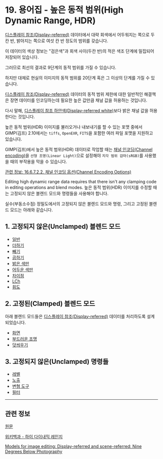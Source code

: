 # 19. 용어집 - 높은 동적 범위(High Dynamic Range, HDR)
[디스플레이 참조(Display-referred)](./19-glossaryx-display_referred.md) 데이터에서 대략 회색에서 어두워지는 쪽으로 두칸 반, 밝아지는 쪽으로 여섯 칸 반 정도의 범위를 갖습니다.

이 데이터의 색상 정보는 "검은색"과 회색 사이(두칸 반)의 적은 색조 단계에 밀집되어 저장되어 있습니다.

그러므로 최선의 결과로 9단계의 동적 범위를 가질 수 있습니다.

하지만 대체로 현실의 이미지의 동적 범위를 20단계 혹은 그 이상의 단계를 가질 수 있습니다.

[디스플레이 참조(Display-referred)](./19-glossaryx-display_referred.md) 데이터의 동적 범위 제한에 대한 일반적인 해결책은 장면 데이터를 인코딩하는데 필요한 높은 값만큼 채널 값을 허용하는 것입니다.

다시 말해, [디스플레이 참조 하얀색(Display-referred white)](./19-glossaryx-display_referred_white.md)보다 밝은 채널 값을 허용한다는 것입니다.

높은 동적 범위(HDR) 이미지를 불러오거나 내보내기를 할 수 있는 포맷 중에서 GIMP(김프) 2.10에서는 `tiffs`, `OpenEXR`, `FITS`을 포함한 여러 파일 포맷을 지원하고 있습니다.

GIMP(김프)에서 높은 동적 범위(HDR) 데이터로 작업할 때는 [채널 인코딩(Channel encoding)](./19-glossaryx-channel_encoding.md)을 `선형 조명(Linear Light)`으로 설정해야 `지각 범위 감마(sRGB)`를 사용했을 때의 부작용을 막을 수 있습니다.

[관련 정보: 16.6.7.2.2. 채널 인코딩 옵션(Channel Encoding Options)](./16-06-07-02-02-channel_encoding_options.md)

Editing high dynamic range data requires that there isn't any clamping code in editing operations and blend modes.
높은 동적 범위(HDR) 이미지를 수정할 때는 고정되지 않은 블렌드 모드와 명령들을 사용해야 합니다.

실수(부동소수점) 정밀도에서의 고정되지 않은 블렌드 모드와 명령, 그리고 고정된 블렌드 모드는 아래와 같습니다.

## 1. 고정되지 않은(Unclamped) 블렌드 모드
- [일반](./08-02-01-01-normal.md)
- [더하기](./08-02-02-05-00-addition.md)
- [빼기](./08-02-05-03-subtract.md)
- [곱하기](./08-02-03-03-00-multiply.md)
- [밝은 색만](./08-02-02-01-00-lighten_only.md)
- [어두운 색만](./08-02-03-01-00-darken_only.md)
- [차이점](./08-02-05-01-difference.md)
- [LCh](./08-02-07-00-lch-components-layer-modes.md)
- [휘도](./08-02-07-05-luminance.md)

## 2. 고정된(Clamped) 블렌드 모드
아래 블렌드 모드들은 [디스플레이 참조(Display-referred)](./19-glossaryx-display_referred.md) 데이터를 처리하도록 설계되었습니다.

- [화면](./08-02-02-03-00-screen.md)
- [부드러운 조명](./08-02-04-02-soft_light.md)
- [덧씌우기](./08-02-04-01-overlay.md)

## 3. 고정되지 않은(Unclamped) 명령들
- [레벨](./16-08-10-levels.md)
- [노출](./16-08-07-exposure.md)
- [변형 도구](./14-04-00-transform-tools.md)
- [필터](./17-00-filters.md)

***

## 관련 정보

[원문](https://docs.gimp.org/2.10/ko/glossary.html#glossary-high-dynamic-range)

[위키백과 - 하이 다이내믹 레인지](https://ko.wikipedia.org/wiki/%ED%95%98%EC%9D%B4_%EB%8B%A4%EC%9D%B4%EB%82%B4%EB%AF%B9_%EB%A0%88%EC%9D%B8%EC%A7%80)

[Models for image editing: Display-referred and scene-referred: Nine Degrees Below Photography](https://ninedegreesbelow.com/photography/display-referred-scene-referred.html)